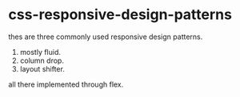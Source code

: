 # css-responsive-design-patterns
thes are three commonly used responsive design patterns.
1. mostly fluid.
2. column drop.
3. layout shifter.

all there implemented through flex.
